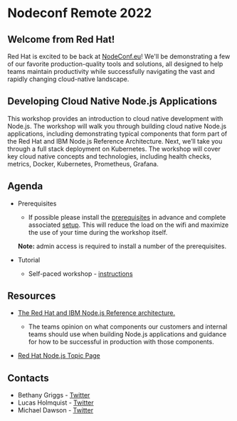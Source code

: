 # Nodeconf Remote 2022

## Welcome from Red Hat!

Red Hat is excited to be back at [NodeConf.eu](https://www.nodeconf.eu/)! We'll be demonstrating a few of our favorite production-quality tools and solutions, all designed to help teams maintain productivity while successfully navigating the vast and rapidly changing cloud-native landscape.

## Developing Cloud Native Node.js Applications

This workshop provides an introduction to cloud native development with Node.js. The workshop will walk you through building cloud native Node.js applications, including demonstrating typical components that form part of the Red Hat and IBM Node.js Reference Architecture. Next, we’ll take you through a full stack deployment on Kubernetes. The workshop will cover key cloud native concepts and technologies, including health checks, metrics, Docker, Kubernetes, Prometheus, Grafana.

## Agenda

* Prerequisites
  * If possible please install the
    [prerequisites](https://github.com/nodeshift/tutorial/tree/main/cloud-native#prerequisites)
    in advance and complete associated [setup](https://github.com/nodeshift/tutorial/tree/main/cloud-native#setting-up).
    This will reduce the load on the wifi and maximize the use of your time during the workshop itself.
    
  **Note:** admin access is required to install a number of the prerequisites.

* Tutorial
  * Self-paced workshop - [instructions](../cloud-native/README.md)

## Resources
  * [The Red Hat and IBM Node.js Reference architecture.](https://nodeshift.dev/nodejs-reference-architecture/)
    * The teams opinion on what components our customers and internal teams should use when building Node.js applications
      and guidance for how to be successful in production with those components.

  * [Red Hat Node.js Topic Page](https://developers.redhat.com/topics/nodejs)

## Contacts
  * Bethany Griggs - [Twitter](https://twitter.com/BethGriggs_)
  * Lucas Holmquist - [Twitter](https://twitter.com/sienaluke)
  * Michael Dawson - [Twitter](https://twitter.com/mhdawson1)

